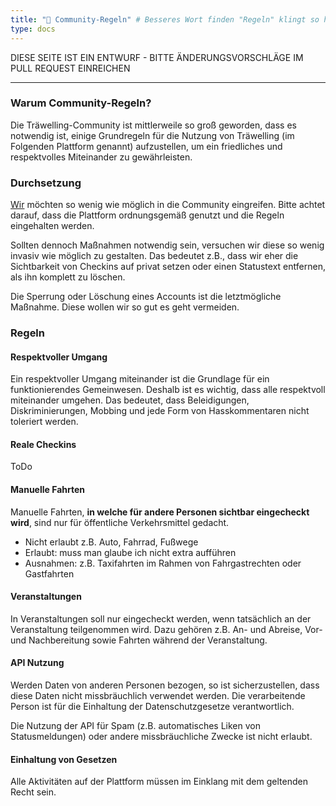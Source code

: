 ```yaml
---
title: "📜 Community-Regeln" # Besseres Wort finden "Regeln" klingt so hart und unfreundlich
type: docs
---
```


DIESE SEITE IST EIN ENTWURF - BITTE ÄNDERUNGSVORSCHLÄGE IM PULL REQUEST EINREICHEN

-------------

### Warum Community-Regeln?

Die Träwelling-Community ist mittlerweile so groß geworden, dass es notwendig ist, einige Grundregeln für die Nutzung
von Träwelling (im Folgenden Plattform genannt) aufzustellen, um ein friedliches und respektvolles Miteinander zu
gewährleisten.

### Durchsetzung

[Wir](/governance/team) möchten so wenig wie möglich in die Community eingreifen.
Bitte achtet darauf, dass die Plattform ordnungsgemäß genutzt und die Regeln eingehalten werden.

Sollten dennoch Maßnahmen notwendig sein, versuchen wir diese so wenig invasiv wie möglich zu gestalten.
Das bedeutet z.B., dass wir eher die Sichtbarkeit von Checkins auf privat setzen oder einen Statustext entfernen,
als ihn komplett zu löschen.

Die Sperrung oder Löschung eines Accounts ist die letztmögliche Maßnahme. Diese wollen wir so gut es geht vermeiden.

### Regeln

#### Respektvoller Umgang

Ein respektvoller Umgang miteinander ist die Grundlage für ein funktionierendes Gemeinwesen.
Deshalb ist es wichtig, dass alle respektvoll miteinander umgehen.
Das bedeutet, dass Beleidigungen, Diskriminierungen, Mobbing und jede Form von Hasskommentaren nicht toleriert werden.

#### Reale Checkins

ToDo

#### Manuelle Fahrten

Manuelle Fahrten, **in welche für andere Personen sichtbar eingecheckt wird**, sind nur für öffentliche Verkehrsmittel
gedacht.

- Nicht erlaubt z.B. Auto, Fahrrad, Fußwege
- Erlaubt: muss man glaube ich nicht extra aufführen
- Ausnahmen: z.B. Taxifahrten im Rahmen von Fahrgastrechten oder Gastfahrten

#### Veranstaltungen

In Veranstaltungen soll nur eingecheckt werden, wenn tatsächlich an der Veranstaltung teilgenommen wird.
Dazu gehören z.B. An- und Abreise, Vor- und Nachbereitung sowie Fahrten während der Veranstaltung.

#### API Nutzung

Werden Daten von anderen Personen bezogen, so ist sicherzustellen, dass diese Daten nicht missbräuchlich verwendet
werden.
Die verarbeitende Person ist für die Einhaltung der Datenschutzgesetze verantwortlich.

Die Nutzung der API für Spam (z.B. automatisches Liken von Statusmeldungen) oder andere missbräuchliche Zwecke ist nicht
erlaubt.

#### Einhaltung von Gesetzen

<!-- Geltende Gesetze wo? Pauschal deutschland? Internationale User? -->
Alle Aktivitäten auf der Plattform müssen im Einklang mit dem geltenden Recht sein.

